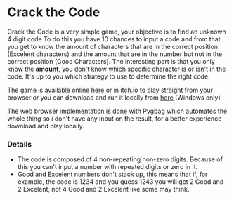 # Crack the Code

Crack the Code is a very simple game, your objective is to find an unknown 4 digit code
To do this you have 10 chances to input a code and from that you get to know the amount of characters that are in the correct position (Excelent characters) and the amount that are in the number but not in the correct position (Good Characters).
The interesting part is that you only know the **amount**, you don't know which specific character is or isn't in the code. It's up to you which strategy to use to determine the right code.

The game is available online [here](https://tdominguez33.github.io/CrackTheCode/) or in [itch.io](https://tdominguez33.itch.io/crackthecode) to play straight from your browser or you can download and run it locally from [here](https://github.com/tdominguez33/CrackTheCode/releases) (Windows only)

The web browser implementation is done with Pygbag which automates the whole thing so i don't have any input on the result, for a better experience download and play locally.

### Details
- The code is composed of 4 non-repeating non-zero digits. Because of this you can't input a number with repeated digits or zero in it.
- Good and Excelent numbers don't stack up, this means that if, for example, the code is 1234 and you guess 1243 you will get 2 Good and 2 Excelent, not 4 Good and 2 Excelent like some may think.

